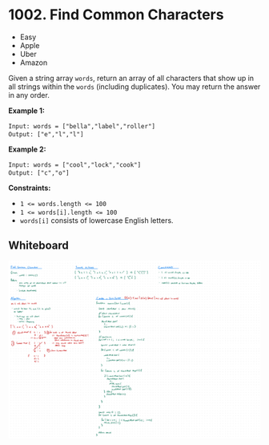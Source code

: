 # 1002. Find Common Characters
- Easy
- Apple
- Uber
- Amazon

Given a string array `words`, return an array of all characters that show up in
all strings within the `words` (including duplicates). You may return the answer
in any order.

**Example 1:**
```
Input: words = ["bella","label","roller"]
Output: ["e","l","l"]
```

**Example 2:**
```
Input: words = ["cool","lock","cook"]
Output: ["c","o"]
```

**Constraints:**
- `1 <= words.length <= 100`
- `1 <= words[i].length <= 100`
- `words[i]` consists of lowercase English letters.

## Whiteboard
![Whiteboard Image 01][whiteboard-image-01]

<!-- Refs -->
[whiteboard-image-01]: whiteboard-01.jpg
